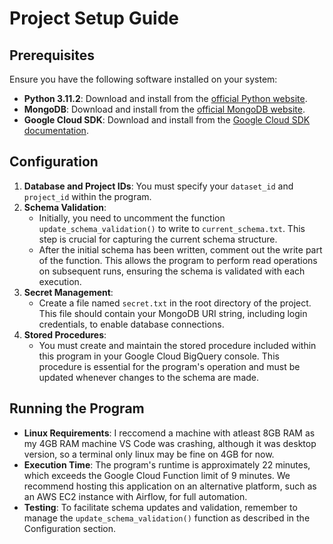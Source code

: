 # Project Setup Guide

## Prerequisites

Ensure you have the following software installed on your system:

- **Python 3.11.2**: Download and install from the [official Python website](https://www.python.org/downloads/release/python-3112/).
- **MongoDB**: Download and install from the [official MongoDB website](https://www.mongodb.com/try/download/community).
- **Google Cloud SDK**: Download and install from the [Google Cloud SDK documentation](https://cloud.google.com/sdk/docs/install).

## Configuration

1. **Database and Project IDs**: You must specify your `dataset_id` and `project_id` within the program.
2. **Schema Validation**:
   - Initially, you need to uncomment the function `update_schema_validation()` to write to `current_schema.txt`. This step is crucial for capturing the current schema structure.
   - After the initial schema has been written, comment out the write part of the function. This allows the program to perform read operations on subsequent runs, ensuring the schema is validated with each execution.
3. **Secret Management**:
   - Create a file named `secret.txt` in the root directory of the project. This file should contain your MongoDB URI string, including login credentials, to enable database connections.
4. **Stored Procedures**:
   - You must create and maintain the stored procedure included within this program in your Google Cloud BigQuery console. This procedure is essential for the program's operation and must be updated whenever changes to the schema are made.

## Running the Program

- **Linux Requirements**: I reccomend a machine with atleast 8GB RAM as my 4GB RAM machine VS Code was crashing, although it was desktop version, so a terminal only linux may be fine on 4GB for now.
- **Execution Time**: The program's runtime is approximately 22 minutes, which exceeds the Google Cloud Function limit of 9 minutes. We recommend hosting this application on an alternative platform, such as an AWS EC2 instance with Airflow, for full automation.
- **Testing**: To facilitate schema updates and validation, remember to manage the `update_schema_validation()` function as described in the Configuration section.


